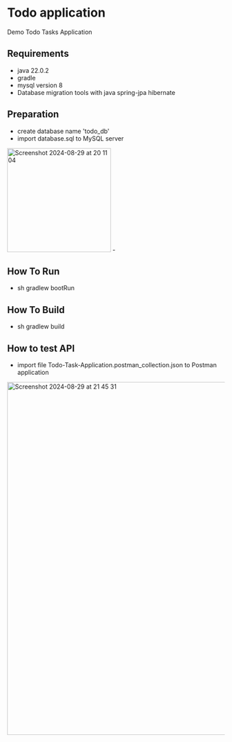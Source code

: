# Todo application
Demo Todo Tasks Application 

## Requirements 
- java 22.0.2 
- gradle
- mysql version 8
- Database migration tools with java spring-jpa hibernate

## Preparation
- create database name 'todo_db'
- import database.sql to MySQL server
<img width="240" alt="Screenshot 2024-08-29 at 20 11 04" src="https://github.com/user-attachments/assets/e942b72a-501b-4c19-9d72-27d3423daa85">
- 


## How To Run
- sh gradlew bootRun

## How To Build
- sh gradlew build

## How to test API 
- import file Todo-Task-Application.postman_collection.json to Postman application


<img width="815" alt="Screenshot 2024-08-29 at 21 45 31" src="https://github.com/user-attachments/assets/8c390a4c-739e-401d-9cdd-14f439d249ad">

